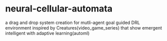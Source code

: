 # neural-cellular-automata
a drag and drop system creation for mutli-agent goal guided DRL environment inspired by  Creatures(video_game_series) that show emergent intelligent with adaptive learning(automl)
